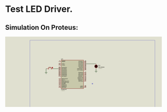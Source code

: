 # Test LED Driver.
## Simulation On Proteus:
![gitHub](https://github.com/MostafaEdrees11/AVR/blob/master/AVR%20Tasks/Assignment%203/LED_Driver/Proteus/Simulation/LED.gif)
